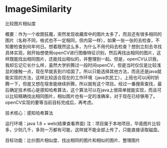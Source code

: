 # ImageSimilarity
比较图片相似度

概要：作为一个收图狂魔，突然发现收藏库中的图片太多了，而且还有很多相同的图片（名称不同，格式也不一定相同，但内容一样），如果一张一张的去检查，不知要检查到何年何日。想着既然这么多，为什么不用代码去检查？想到立刻去寻找具体实现，刚开始想使用openCV进行图像特征识别，然后再找出相同的图片，这样既能找出相同图片，还能找出相似的，并整理到一起。但是，openCV认识我，我却忘记它长什么样，虽然大学折腾过一段时间openCV，但是当时仅仅是比较浅显的接触一点，现在早就丢到爪哇国了。所以只能选择其他方法，而且还是java就能实现的方法，这样比较适合现在的工作环境（java农民工），上班也可以闲时折腾一下，但是又想在宿舍能继续折腾，所以就有这个项目。经过一番搜索查找，最后确定技术核心是感知哈希算法，这个算法可以在java上很简单就能实现，而且可以比较精确找出相同图片，相似图片也有一定的准确率，对于现在已经够用了。openCV实现的要等当前目标完成后，再考虑。
    
技术核心：感知哈希算法

运行环境：java 1.8 + web(结果查看界面) 注：项目属于本地项目，毕竟图片比较多，少则几千，多则一万都有可能，这样就不能全部上传了，只能直接读取磁盘。

目标功能：比价图片相似度、找出相同的图片和相似的图片、整理图片
